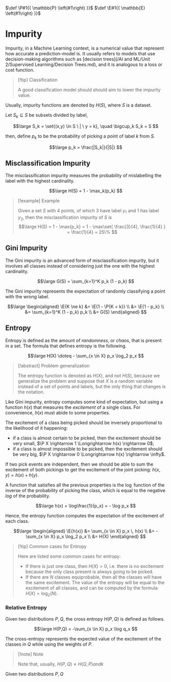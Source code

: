 $\def \P#1{{ \mathbb{P} \left(#1\right) }}$
$\def \E#1{{ \mathbb{E} \left(#1\right) }}$

# Impurity

Impurity, in a Machine Learning context, is a numerical value that represent how accurate a prediction-model is. It usually refers to models that use decision-making algorithms such as [decision trees](/AI and ML/Unit 2/Supervised Learning/Decision Trees.md), and it is analogous to a loss or cost function.

> [!tip] Classification
> 
> A good classification model should should aim to lower the impurity value.


Usually, impurity functions are denoted by $H(S)$, where $S$ is a dataset.

Let $S_k \subseteq S$ be subsets divided by label,

$$\large
	S_k = \set{(x,y) \in S \ | \ y = k}, \quad
	\bigcup_k S_k = S
$$

then, define $p_k$ to be the probability of picking a point of label $k$ from $S$.

$$\large
	p_k = \frac{|S_k|}{|S|}
$$

## Misclassification Impurity

The misclassification impurity measures the probability of mislabelling the label with the highest cardinality.

$$\large
	H(S) = 1 - \max_k(p_k)
$$

> [!example] Example
> 
> Given a set $S$ with 4 points, of which 3 have label $y_1$ and 1 has label $y_2$, then the misclassification impurity of $S$ is
> $$\large
> 	H(S) = 1 - \max{p_k}
> 	= 1 - \max\set{ \frac{3}{4}, \frac{1}{4} }
> 	= \frac{1}{4} = 25\%
> $$

## Gini Impurity

The Gini impurity is an advanced form of misclassification impurity, but it involves all classes instead of considering just the one with the highest cardinality.

$$\large
	G(S) = \sum_{k=1}^K p_k (1 - p_k)
$$

The Gini impurity represents the expectation of randomly classifying a point with the wrong label.

$$\large
\begin{aligned}
	\E{K \ne k}
	&= \E{1 - \P{K = k}} \\
	&= \E{1 - p_k} \\
	&= \sum_{k=1}^K (1 - p_k) p_k \\
	&= G(S)
\end{aligned}
$$

## Entropy

Entropy is defined as the amount of *randomness*, or *chaos*, that is present in a set. The formula that defines entropy is the following.

$$\large
	H(X) \doteq - \sum_{x \in X} p_x \log_2 p_x
$$

> [!abstract] Problem generalization
> 
> The entropy function is denoted as $H(X)$, and not $H(S)$, because we generalize the problem and suppose that $X$ is a random variable instead of a set of points and labels, but the only thing that changes is the notation.

Like Gini impurity, entropy computes some kind of expectation, but using a function $h(x)$ that measures the *excitement* of a single class. For convenience, $h(x)$ must abide to some properties.

The excitement of a class being picked should be inversely proportional to the likelihood of it happening:

- if a class is almost certain to be picked, then the excitement should be very small, $\P X \rightarrow 1 \Longrightarrow h(x) \rightarrow 0$;
- if a class is almost impossible to be picked, then the excitement should be very big, $\P X \rightarrow 0 \Longrightarrow h(x) \rightarrow \infty$.

If two pick events are independent, then we should be able to sum the excitement of both pickings to get the excitement of the joint picking: $h(x,y) = h(x) + h(y)$.

A function that satisfies all the previous properties is the $\log$ function of the inverse of the probability of picking the class, which is equal to the negative $log$ of the probability. 

$$\large
	h(x) = \log\frac{1}{p_x} = - \log p_x
$$

Hence, the entropy function computes the expectation of the excitement of each class.

$$\large
\begin{aligned}
	\E{h(x)} &= \sum_{x \in X} p_x \, h(x) \\
	&= - \sum_{x \in X} p_x \log_2 p_x \\
	&= H(X)
\end{aligned}
$$

> [!tip] Common cases for Entropy
> 
> Here are listed some common cases for entropy:
> 
> - If there is just one class, then $H(X) = 0$, i.e. there is no excitement because the only class present is always going to be picked.
> - If there are $N$ classes equiprobable, then all the classes will have the same excitement. The value of the entropy will be equal to the excitement of all classes, and can be computed by the formula $H(X) = \log_2(N)$.

### Relative Entropy

Given two distributions $P,Q$, the cross entropy $H(P,Q)$ is defined as follows.

$$\large
	H(P,Q) = -\sum_{x \in X} p_x \log q_x
$$

The cross-entropy represents the expected value of the excitement of the classes in $Q$ while using the weights of $P$.

> [!note] Note
> 
> Note that, usually, $H(P,Q) \neq H(Q,P) and k$


Given two distributions $P,Q$
